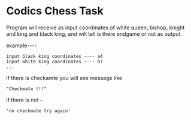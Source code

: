 # Codics Chess Task
Program will receive as input coordinates of white queen, bishop, knight and king and black king, and will tell is there endgame or not as output.

example---- <br>

    input black king coordinates ---- a4 
    input white king coordinates ---- h7
    ...

if there is checkamte you will see message like 

    "Checkmate !!!"
if there is not - 

    'no checkmate try again'
